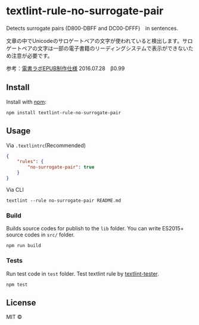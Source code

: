 # textlint-rule-no-surrogate-pair

Detects surrogate pairs (D800-DBFF and DC00-DFFF)　in sentences.

文章の中でUnicodeのサロゲートペアの文字が使われていると検出します。サロゲートペアの文字は一部の電子書籍のリーディングシステムで表示ができないため注意が必要です。

参考：[電書ラボEPUB制作仕様](http://densholab.jp/page-29/page-70) 2016.07.28　β0.99

## Install

Install with [npm](https://www.npmjs.com/):

    npm install textlint-rule-no-surrogate-pair

## Usage

Via `.textlintrc`(Recommended)

```json
{
    "rules": {
        "no-surrogate-pair": true
    }
}
```

Via CLI

```
textlint --rule no-surrogate-pair README.md
```

### Build

Builds source codes for publish to the `lib` folder.
You can write ES2015+ source codes in `src/` folder.

    npm run build

### Tests

Run test code in `test` folder.
Test textlint rule by [textlint-tester](https://github.com/textlint/textlint-tester "textlint-tester").

    npm test

## License

MIT © 